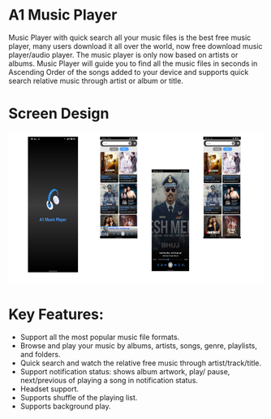 # A1 Music Player
  Music Player with quick search all your music files is the best free music player, many users download it all over the world, now free download music player/audio player.
  The music player is only now based on artists or albums. Music Player will guide you to find all the music files in seconds in Ascending Order of the songs added to your device and supports quick search relative music through artist or album or title.

# Screen Design
  <img src="/screenshots/graphic.png" style="width:720px;height:300px;">
  
# Key Features:
* Support all the most popular music file formats.
* Browse and play your music by albums, artists, songs, genre, playlists, and folders.
* Quick search and watch the relative free music through artist/track/title.
* Support notification status: shows album artwork, play/ pause, next/previous of playing a song in notification status.
* Headset support.
* Supports shuffle of the playing list.
* Supports background play.
